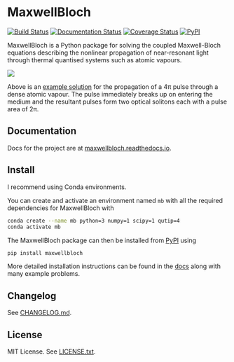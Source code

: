# MaxwellBloch

[![Build Status](https://travis-ci.org/tpogden/maxwellbloch.svg?branch=master)](https://travis-ci.org/tpogden/maxwellbloch)
[![Documentation Status](https://readthedocs.org/projects/maxwellbloch/badge/?version=latest)](https://maxwellbloch.readthedocs.io/en/latest/?badge=latest)
[![Coverage Status](https://coveralls.io/repos/github/tpogden/maxwellbloch/badge.svg?branch=master)](https://coveralls.io/github/tpogden/maxwellbloch?branch=master)
[![PyPI](https://img.shields.io/pypi/v/maxwellbloch)](https://pypi.org/project/MaxwellBloch/)

MaxwellBloch is a Python package for solving the coupled Maxwell-Bloch
equations describing the nonlinear propagation of near-resonant light through
thermal quantised systems such as atomic vapours.

![](example.gif)

Above is an [example solution][4pi] for the propagation of a 4π pulse through a
dense atomic vapour. The pulse immediately breaks up on entering the medium and
the resultant pulses form two optical solitons each with a pulse
area of 2π.

[4pi]: https://github.com/tpogden/notebooks-maxwellbloch/blob/master/examples/mb-solve-two-sech-4pi.ipynb


## Documentation

Docs for the project are at [maxwellbloch.readthedocs.io][docs].

## Install

I recommend using Conda environments. 

You can create and activate an environment named `mb` with all the required
dependencies for MaxwellBloch with
```sh
conda create --name mb python=3 numpy=1 scipy=1 qutip=4
conda activate mb
```
The MaxwellBloch package can then be installed from
[PyPI](https://pypi.org/project/MaxwellBloch/) using

```
pip install maxwellbloch
```

More detailed installation instructions can be found in the [docs][docs] along with many example problems.

## Changelog

See [CHANGELOG.md](CHANGELOG.md).

## License

MIT License. See [LICENSE.txt](LICENSE.txt).

[docs]: https://maxwellbloch.readthedocs.io/
